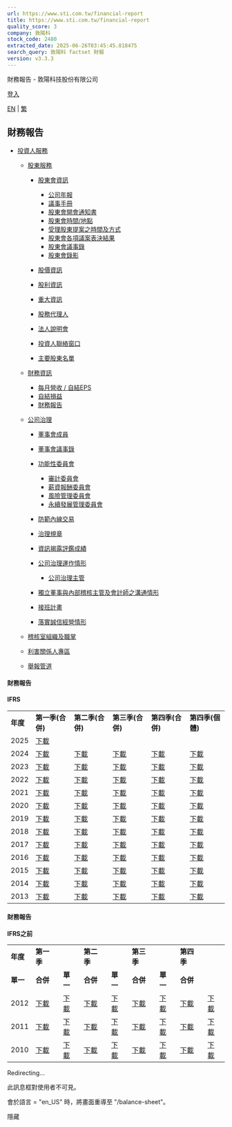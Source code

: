```yaml
---
url: https://www.sti.com.tw/financial-report
title: https://www.sti.com.tw/financial-report
quality_score: 3
company: 敦陽科
stock_code: 2480
extracted_date: 2025-06-26T03:45:45.818475
search_query: 敦陽科 factset 財報
version: v3.3.3
---
```


財務報告 - 敦陽科技股份有限公司







[登入](https://www.sti.com.tw/c/portal/login?p_l_id=224) 

[EN](/c/portal/update_language?p_l_id=224&redirect=%2Ffinancial-report&languageId=en_US "english")
|
[繁](/c/portal/update_language?p_l_id=224&redirect=%2Ffinancial-report&languageId=zh_TW "中文")



## 財務報告

* [投資人服務](https://www.sti.com.tw/c/portal/layout?p_v_l_s_g_id=0&groupId=36928&privateLayout=false&layoutId=176)

  + [股東服務](https://www.sti.com.tw/c/portal/layout?p_v_l_s_g_id=0&groupId=36928&privateLayout=false&layoutId=176)

    - [股東會資訊](https://www.sti.com.tw/web/official/shareholders-meeting-info)

      * [公司年報](https://www.sti.com.tw/web/official/annual-report)
      * [議事手冊](https://www.sti.com.tw/web/official/meeting-handbook)
      * [股東會開會通知書](https://www.sti.com.tw/web/official/notice-of-shareholders-meeting)
      * [股東會時間/地點](https://www.sti.com.tw/web/official/shareholders-meeting-time-place)
      * [受理股東提案之時間及方式](https://www.sti.com.tw/web/official/shareholder-proposals)
      * [股東會各項議案表決結果](https://www.sti.com.tw/web/official/voting-results)
      * [股東會議事錄](https://www.sti.com.tw/web/official/shareholders-meeting-minutes)
      * [股東會錄影](https://www.sti.com.tw/web/official/shareholders-meeting-videos)
    - [股價資訊](https://www.sti.com.tw/web/official/stock-information)
    - [股利資訊](https://www.sti.com.tw/web/official/dividend)
    - [重大資訊](https://www.sti.com.tw/web/official/important-information)
    - [股務代理人](https://www.sti.com.tw/web/official/stock-transfer-agent)
    - [法人說明會](https://www.sti.com.tw/web/official/earnings-call)
    - [投資人聯絡窗口](https://www.sti.com.tw/web/official/investor-contact-window)
    - [主要股東名單](https://www.sti.com.tw/web/official/major-shareholders)
  + [財務資訊](https://www.sti.com.tw/c/portal/layout?p_v_l_s_g_id=0&groupId=36928&privateLayout=false&layoutId=207)

    - [每月營收 / 自結EPS](https://www.sti.com.tw/web/official/monthly-revenue-eps)
    - [自結損益](https://www.sti.com.tw/web/official/income-statement)
    - [財務報告](https://www.sti.com.tw/web/official/financial-report)
  + [公司治理](https://www.sti.com.tw/c/portal/layout?p_v_l_s_g_id=0&groupId=36928&privateLayout=false&layoutId=216)

    - [董事會成員](https://www.sti.com.tw/web/official/board-members)
    - [董事會議事錄](https://www.sti.com.tw/web/official/board-meeting-minutes)
    - [功能性委員會](https://www.sti.com.tw/web/official/functional-committee)

      * [審計委員會](https://www.sti.com.tw/web/official/audit-committee)
      * [薪資報酬委員會](https://www.sti.com.tw/web/official/compensation-committee)
      * [風險管理委員會](https://www.sti.com.tw/web/official/risk-management-committee)
      * [永續發展管理委員會](https://www.sti.com.tw/web/official/sustainable-development-committee)
    - [防範內線交易](https://www.sti.com.tw/web/official/prevent-insider-trading)
    - [治理規章](https://www.sti.com.tw/web/official/governance-regulations)
    - [資訊揭露評鑑成績](https://www.sti.com.tw/web/official/information-disclosure)
    - [公司治理運作情形](https://www.sti.com.tw/web/official/corporate-governance-operation)

      * [公司治理主管](https://www.sti.com.tw/web/official/head-of-corporate-governance)
    - [獨立董事與內部稽核主管及會計師之溝通情形](https://www.sti.com.tw/web/official/communications)
    - [接班計畫](https://www.sti.com.tw/web/official/take-over-plan)
    - [落實誠信經營情形](https://www.sti.com.tw/web/official/integrity-management)
  + [稽核室組織及職掌](https://www.sti.com.tw/web/official/audit-organization)
  + [利害關係人專區](https://www.sti.com.tw/web/official/interested-party)
  + [舉報管道](https://www.sti.com.tw/web/official/whistleblowing)

#### 財務報告

#### **IFRS**

|  |  |  |  |  |  |
| --- | --- | --- | --- | --- | --- |
| **年度** | **第一季(合併)** | **第二季(合併)** | **第三季(合併)** | **第四季(合併)** | **第四季(個體)** |
| 2025 | [下載](/documents/36928/0/25Q1_%E6%95%A6%E7%A7%91_%E8%B2%A1%E5%A0%B1%E9%9B%BB%E5%AD%90%E6%AA%94%28%E5%90%88%E4%BD%B5%29%28%E7%94%A8%E5%8D%B0%E7%89%88%29.pdf/4e0b08df-09f9-73d0-8b5a-b5ecc30838bb?t=1746009522581) |  |  |  |  |
| 2024 | [下載](/documents/36928/0/2024Q1_%E6%95%A6%E7%A7%91_%E8%B2%A1%E5%A0%B1_%28%E5%A5%97%E5%8D%B0%29.pdf/4ef8a790-c693-5b2c-2cb0-acc04cbd33a0?t=1714475564972) | [下載](/documents/36928/0/2024Q2_%E6%95%A6%E7%A7%91_%E5%90%88%E4%BD%B5%E8%B2%A1%E5%A0%B1+.pdf/b28d6afa-1ae4-5c52-06f7-3d0f7693e4ea?t=1722422315202) | [下載](/documents/36928/0/2024Q3%E6%95%A6%E7%A7%91%E8%B2%A1%E5%A0%B1%28%E5%A5%97%E5%8D%B0%29.pdf/0a71a8d9-2575-eda3-cca3-3e4fffac563f?t=1730431409489) | [下載](/documents/36928/0/2024_%E6%95%A6%E7%A7%91%E5%90%88%E4%BD%B5%E8%B2%A1%E5%A0%B1%28%E7%94%A8%E5%8D%B0%29.pdf/80ead444-c025-a715-5c50-7f1cbf549971?t=1740645473022) | [下載](/documents/36928/0/2024_%E6%95%A6%E7%A7%91%E5%80%8B%E9%AB%94%E8%B2%A1%E5%A0%B1%28%E7%94%A8%E5%8D%B0%29.pdf/9498a421-6e56-cd8f-a969-37c8c22542d4?t=1740645490766) |
| 2023 | [下載](/documents/36928/74449/2023-Q1_%E6%95%A6%E7%A7%91_%E8%B2%A1%E5%A0%B1%28%E5%90%88%E4%BD%B5%29-04.28+v2.pdf/ab09d3e8-a77d-e040-78be-7ec945d86fb4?t=1683008514800) | [下載](/documents/36928/74449/2023Q2_%E6%95%A6%E7%A7%91_%E5%90%88%E4%BD%B5%E8%B2%A1%E5%A0%B1%28%E7%94%A8%E5%8D%B0%29.pdf/b8495d3b-4f57-a8b7-916e-8bcb1174a546?t=1690525917135) | [下載](/documents/36928/74449/2023Q3_%E6%95%A6%E9%99%BD%E7%A7%91%E6%8A%80%E8%B2%A1%E5%A0%B1%28%E5%B7%B2%E7%94%A8%E5%8D%B0%29.pdf/1d2c51e1-82ae-e379-eaa3-b59ae146866a?t=1698635092653) | [下載](/documents/36928/0/2023_Q4%E6%95%A6%E7%A7%91_%E5%90%88%E4%BD%B5%E8%B2%A1%E5%A0%B1.pdf/8f72bd1c-8257-90f7-8ae1-d165e902c573?t=1709191774609) | [下載](/documents/36928/0/2023_%E6%95%A6%E7%A7%91_%E5%80%8B%E9%AB%94%E8%B2%A1%E5%A0%B1.pdf/d593faed-4b9d-43c3-49e8-1f9f4c6dca9a?t=1709191922483) |
| 2022 | [下載](https://www.sti.com.tw/o/sti-resource-theme/images/a9745eb8-b7ba-4f96-b918-82a1a4cbda68_敦科2022Q1_財報（已用印）.pdf) | [下載](/documents/36928/74449/2022-Q2_%E6%95%A6%E7%A7%91_%E5%90%88%E4%BD%B5%E8%B2%A1%E5%A0%B1%28%E5%B7%B2%E7%94%A8%E5%8D%B0%29.pdf/971a2348-12b6-2474-2419-a21587992087?t=1659321820214) | [下載](/documents/36928/74449/2022Q3_%E6%95%A6%E7%A7%91_%E5%90%88%E4%BD%B5%E8%B2%A1%E5%A0%B1%28%E5%B7%B2%E7%94%A8%E5%8D%B0%29.pdf/8b320d5a-7730-0126-9979-1f06a7753558?t=1666942185294) | [下載](/documents/36928/74449/22_%E6%95%A6%E7%A7%91_%E5%90%88%E4%BD%B5%E8%B2%A1%E5%A0%B1.pdf/3f7b85e7-a9ad-6daf-78c4-d29b19e7229c?t=1677207454306) | [下載](/documents/36928/74449/22_%E6%95%A6%E7%A7%91_%E5%80%8B%E9%AB%94%E8%B2%A1%E5%A0%B1.pdf/cad2dc57-482a-05c4-c126-400639028da8?t=1677207611033) |
| 2021 | [下載](https://www.sti.com.tw/o/sti-resource-theme/images/db10ab0b-cdb0-4f74-abc4-961546212348_2021-Q1_敦科_合併財報（已用印）.pdf) | [下載](https://www.sti.com.tw/o/sti-resource-theme/images/6b943450-67a1-445c-b41e-b2f74136d489_2021-Q2_敦科_合併財報（已用印）_compressed+（1）.pdf) | [下載](https://www.sti.com.tw/o/sti-resource-theme/images/e3c139f3-7dde-48f7-a15f-94f7d4f88508_2021Q3_敦科_合併財報（已套印）.pdf) | [下載](https://www.sti.com.tw/o/sti-resource-theme/images/e376ccca-92aa-4e1c-a11d-ab4c5064a296_2021_敦科_合併財報（0225Final）.pdf) | [下載](https://www.sti.com.tw/o/sti-resource-theme/images/64af84e4-796c-4b53-a13c-d3cb5c771ac4_2021_Q4敦科_單一財報（0225Final）.pdf) |
| 2020 | [下載](https://www.sti.com.tw/o/sti-resource-theme/images/9f989bdd-5ea1-4928-96ec-380291dc5c2a_2020-Q1_敦科_合併財報（用印版）.pdf) | [下載](https://www.sti.com.tw/o/sti-resource-theme/images/50828c57-f2b9-4209-8640-8578c0fdad2e_2020-Q2_敦科_合併財報（Final套印）.pdf) | [下載](https://www.sti.com.tw/o/sti-resource-theme/images/afa68fc1-663c-46c2-a7d6-bd1bc8a55b44_20Q3_敦科_合併財報（final）.pdf) | [下載](https://www.sti.com.tw/o/sti-resource-theme/images/7ead0410-d8e3-428a-b8c7-76bb7da5d662_2020_Q4敦科_合併財報（用印版）.pdf) | [下載](https://www.sti.com.tw/o/sti-resource-theme/images/ba6c68ad-4679-4459-ba19-617a1e9680bf_2020_Q4敦科_個體財報（用印版）.pdf) |
| 2019 | [下載](https://www.sti.com.tw/o/sti-resource-theme/images/2eae070c-d195-4ed8-9a26-c112404dc878_2019Q1_敦科_合併財報（套印）.pdf) | [下載](https://www.sti.com.tw/o/sti-resource-theme/images/68091cf1-baba-417f-adbf-3c13f925dd74_19Q2_敦科_合併財報（用印檔）.pdf) | [下載](https://www.sti.com.tw/o/sti-resource-theme/images/5154d101-3470-4a89-9349-3f306b73c632_敦科2019Q3_敦科_合併財報（套印版）_compressed.pdf) | [下載](https://www.sti.com.tw/o/sti-resource-theme/images/55b57c65-b2d6-464e-8f1f-d424674a411e_108_敦科合併財報（Final）0226.pdf) | [下載](https://www.sti.com.tw/o/sti-resource-theme/images/a2bb8d10-23e4-4334-a24c-eac8b85988a9_108_敦科個體財報（Final）0226.pdf) |
| 2018 | [下載](https://www.sti.com.tw/o/sti-resource-theme/images/4e8c8985-8fee-461f-9756-e077b1e951ed_107Q1敦陽合併財報(已用印)-XBsyqkcX.pdf) | [下載](https://www.sti.com.tw/o/sti-resource-theme/images/ebd939fb-5b16-4d8a-bb8b-cdfd4f68ce84_107Q2敦陽合併財報（已用印）.pdf) | [下載](https://www.sti.com.tw/o/sti-resource-theme/images/de7d7a27-a2b3-4863-b9eb-8db2faf6e5b1_107Q3敦陽合併財報（已用印）.pdf) | [下載](https://www.sti.com.tw/o/sti-resource-theme/images/74814b30-9d07-4696-abad-4816671e3ead_敦科_合併財報2018Q4（Final）.pdf) | [下載](https://www.sti.com.tw/o/sti-resource-theme/images/1333df5d-473c-4c30-947f-af2986a8e59c_敦科_個體財報2018Q4（Final）.pdf) |
| 2017 | [下載](https://www.sti.com.tw/o/sti-resource-theme/images/1b3e52db-f553-4338-aaba-bc888b2ba1b6_106Q1敦陽合併財報（用印）.pdf) | [下載](https://www.sti.com.tw/o/sti-resource-theme/images/4cfee8ae-e62a-40ee-ab3e-15d7df13b5dc_敦陽科技106Q2合併財報（套印版）.pdf) | [下載](https://www.sti.com.tw/o/sti-resource-theme/images/1acde3aa-6c82-4465-b73f-dc29e3c7dd27_敦陽106Q3合併財報（已套印）.pdf) | [下載](https://www.sti.com.tw/o/sti-resource-theme/images/e1dc82af-3713-4b8c-a00b-07b99ac001c4_106年度敦陽合併財報（已用印）-1.pdf) | [下載](https://www.sti.com.tw/o/sti-resource-theme/images/f0768db8-c240-4459-af56-b4568fde5abc_106年度敦陽個體財報（已用印）-1.pdf) |
| 2016 | [下載](https://www.sti.com.tw/o/sti-resource-theme/images/5ab628b0-84cb-47fa-9aea-3dcc3d8dc33e_105Q1_敦陽合併財報（套印）.pdf) | [下載](https://www.sti.com.tw/o/sti-resource-theme/images/3c6d2486-817f-4ed1-aa75-ea26deecf2c4_105Q2敦陽財報（已套印）.pdf) | [下載](https://www.sti.com.tw/o/sti-resource-theme/images/d5283c05-6f71-49f1-9434-f6f826784668_105Q3敦陽合併財報（已用印）.pdf) | [下載](https://www.sti.com.tw/o/sti-resource-theme/images/47473af5-b719-4612-8e07-e18e8aabae6c_105Q4敦陽合併財報（用印版）.pdf) | [下載](https://www.sti.com.tw/o/sti-resource-theme/images/17436331-ef18-4269-831d-30769ff722f6_105Q4敦陽個體財報（用印版）.pdf) |
| 2015 | [下載](https://www.sti.com.tw/o/sti-resource-theme/images/e47feb8d-3f32-4c9e-abb2-1e96687771b4_104Q1財務報告（上傳用）.pdf) | [下載](https://www.sti.com.tw/o/sti-resource-theme/images/0e3bb53b-746b-4e3a-a89d-c4ad159151dc_104Q2敦陽合併財報.pdf) | [下載](https://www.sti.com.tw/o/sti-resource-theme/images/b861ae2f-234f-42a5-ac9c-b4f583cd4c9e_104Q3_敦陽財報（用印）.pdf) | [下載](https://www.sti.com.tw/o/sti-resource-theme/images/9844982a-a356-4b68-b4b9-4d29803a8aa3_104Q4_STARK_合併財報（new）.pdf) | [下載](https://www.sti.com.tw/o/sti-resource-theme/images/034def20-ebfa-46e4-8df6-27d123c894fc_104Q4_STARK_個體財報（new）.pdf) |
| 2014 | [下載](https://www.sti.com.tw/o/sti-resource-theme/images/e37536c2-8eeb-4285-ab54-5fc979b1c0f0_201401_2480_AI1_20141031_095715.pdf) | [下載](https://www.sti.com.tw/o/sti-resource-theme/images/6063eb7c-0141-4948-a4a4-fe722c9fdb41_201402_2480_AI1_20141031_095819.pdf) | [下載](https://www.sti.com.tw/o/sti-resource-theme/images/b83ba18c-5fd2-4f71-a60d-b07c23c3259a_敦陽科技財報（上傳用）2014Q3.pdf) | [下載](https://www.sti.com.tw/o/sti-resource-theme/images/aed970ef-11c0-4387-8a92-cc760cac084f_103年度敦陽合併財報.pdf) | [下載](https://www.sti.com.tw/o/sti-resource-theme/images/fad00c7d-cfee-4e5f-bb3d-c354e16ba924_103年度敦陽個體財報.pdf) |
| 2013 | [下載](https://www.sti.com.tw/o/sti-resource-theme/images/8a71579d-2368-41dd-8c45-47fac5880149_201301_2480_AI1_20141031_095903.pdf) | [下載](https://www.sti.com.tw/o/sti-resource-theme/images/a4263f57-59a9-4305-a708-137a328f5820_201302_2480_AI1_20141031_095914.pdf) | [下載](https://www.sti.com.tw/o/sti-resource-theme/images/e566a063-350f-4ab8-864d-356bfb846b11_201303_2480_AI1_20141031_100826.pdf) | [下載](https://www.sti.com.tw/o/sti-resource-theme/images/52f6a58e-344f-4bd7-b94a-fa4843b05528_201304_2480_AI1_20141031_100835.pdf) | [下載](https://www.sti.com.tw/o/sti-resource-theme/images/b6bff25d-cfc2-4626-a3e0-423dbba21a25_201304_2480_AI3_20141031_100854個體.pdf) |

#### 財務報告

**IFRS之前**

|  |  |  |  |  |  |  |  |  |
| --- | --- | --- | --- | --- | --- | --- | --- | --- |
| **年度** | **第一季** | | **第二季** | | **第三季** | | **第四季** | |
| **單一** | **合併** | **單一** | **合併** | **單一** | **合併** | **單一** | **合併** |
| 2012 | [下載](https://www.sti.com.tw/o/sti-resource-theme/images/8affa055-b0ec-4a41-b0e1-7d0caec0ee44_201201_2480_A01_20141031_100935單一.pdf) | [下載](https://www.sti.com.tw/o/sti-resource-theme/images/209ec6b4-4f14-4487-899b-385f805577af_201201_2480_A02_20141031_100948合併.pdf) | [下載](https://www.sti.com.tw/o/sti-resource-theme/images/d826ff1b-ba10-4dc7-bd23-7deab5a640e8_201202_2480_A01_20141031_101000單一.pdf) | [下載](https://www.sti.com.tw/o/sti-resource-theme/images/b08ad28f-95e1-45bd-af1f-7b598f8f664f_201202_2480_A02_20141031_101013合併.pdf) | [下載](https://www.sti.com.tw/o/sti-resource-theme/images/7ae860ff-f835-4a89-bf2f-9f1e8dd219ec_201203_2480_A01_20141031_101027單一.pdf) | [下載](https://www.sti.com.tw/o/sti-resource-theme/images/b373a230-ed24-45ea-9429-eca93b14c403_201203_2480_A02_20141031_101037合併.pdf) | [下載](https://www.sti.com.tw/o/sti-resource-theme/images/4212a90d-b207-4482-963b-c1288056ed6e_201204_2480_A01_20141031_101047單一.pdf) | [下載](https://www.sti.com.tw/o/sti-resource-theme/images/bc2ea77c-3215-4bc6-ab87-d7f728e62300_201204_2480_A02_20141031_101100合併.pdf) |
| 2011 | [下載](https://www.sti.com.tw/o/sti-resource-theme/images/cca0b788-e6f1-4ea9-bc2b-264d19cc2027_201101_2480_A01_20141031_101200單一.pdf) | [下載](https://www.sti.com.tw/o/sti-resource-theme/images/23c28450-3215-42db-96fc-43bc78b0f51a_201101_2480_A02_20141031_101214合併.pdf) | [下載](https://www.sti.com.tw/o/sti-resource-theme/images/ec647fad-1f28-4686-8ff2-d59b66109a5a_201102_2480_A01_20141031_101226單一.pdf) | [下載](https://www.sti.com.tw/o/sti-resource-theme/images/8e4c5262-8ae9-4923-8184-585e7976668e_201102_2480_A02_20141031_101237合併.pdf) | [下載](https://www.sti.com.tw/o/sti-resource-theme/images/5de41e28-87ed-4623-997d-88bf58a95da5_201103_2480_A01_20141031_101247單一.pdf) | [下載](https://www.sti.com.tw/o/sti-resource-theme/images/de80b4d2-024a-4ae1-a7cf-8b7337dde68b_201103_2480_A02_20141031_101300合併.pdf) | [下載](https://www.sti.com.tw/o/sti-resource-theme/images/0b7fdc16-7624-4340-b670-2425fa3d4f37_201104_2480_A01_20141031_101311單一.pdf) | [下載](https://www.sti.com.tw/o/sti-resource-theme/images/2af487a1-a77a-4288-9bff-9d02756aa338_201104_2480_A02_20141031_101326合併.pdf) |
| 2010 | [下載](https://www.sti.com.tw/o/sti-resource-theme/images/5efa2901-1ecc-42ab-b2d1-db0c39a889c4_201001_2480_A01_20141031_101353單一.pdf) | [下載](https://www.sti.com.tw/o/sti-resource-theme/images/ebed85ba-8b8f-4405-a2fc-f8e63c0a0f46_201001_2480_A02_20141031_101404合併.pdf) | [下載](https://www.sti.com.tw/o/sti-resource-theme/images/0ae2923b-fba1-4fd4-9a3d-8d4ef8347258_201002_2480_A01_20141031_112610單一.pdf) | [下載](https://www.sti.com.tw/o/sti-resource-theme/images/32b8a0db-fea2-47f1-8a9b-7aa976e37a60_201002_2480_A02_20141031_112638合併.pdf) | [下載](https://www.sti.com.tw/o/sti-resource-theme/images/63451efe-5347-4cfc-a211-f1d7e8390791_201003_2480_A01_20141031_101700單一.pdf) | [下載](https://www.sti.com.tw/o/sti-resource-theme/images/8c567bd6-f429-46b5-99f4-98ac582af790_201003_2480_A02_20141031_101710合併.pdf) | [下載](https://www.sti.com.tw/o/sti-resource-theme/images/6ed866b9-9bf9-453e-9126-5aa1881132ea_201004_2480_A01_20141031_101836單一.pdf) | [下載](https://www.sti.com.tw/o/sti-resource-theme/images/9c6b8d26-a858-41be-802f-dcead74a69cb_201004_2480_A02_20141031_101853合併.pdf) |

Redirecting...

此訊息框對使用者不可見。

會於語言 = "en\_US" 時，將畫面重導至 "/balance-sheet"。

隱藏